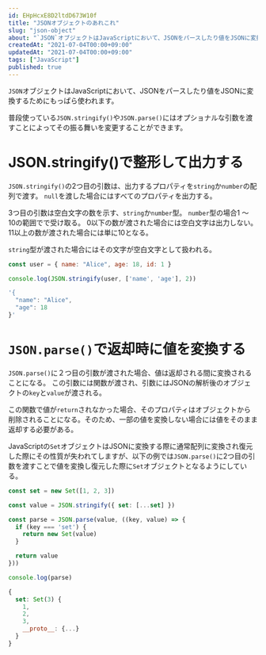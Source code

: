 ```yaml
---
id: EHpHcxE8D2ltdD673W10f
title: "JSONオブジェクトのあれこれ"
slug: "json-object"
about: "`JSON`オブジェクトはJavaScriptにおいて、JSONをパースしたり値をJSONに変換するためにもっぱら使われます。  普段使っている`JSON.stringify()`や`JSON.parse()`にはオプショナルな引数を渡すことによってその振る舞いを変更することができます。"
createdAt: "2021-07-04T00:00+09:00"
updatedAt: "2021-07-04T00:00+09:00"
tags: ["JavaScript"]
published: true
---
```

`JSON`オブジェクトはJavaScriptにおいて、JSONをパースしたり値をJSONに変換するためにもっぱら使われます。

普段使っている`JSON.stringify()`や`JSON.parse()`にはオプショナルな引数を渡すことによってその振る舞いを変更することができます。

# JSON.stringify()で整形して出力する

`JSON.stringify()`の2つ目の引数は、出力するプロパティを`string`か`number`の配列で渡す。
`null`を渡した場合にはすべてのプロパティを出力する。

3つ目の引数は空白文字の数を示す、`string`か`number`型。
`number`型の場合1 〜 10の範囲でで受け取る。
0以下の数が渡された場合には空白文字は出力しない。
11以上の数が渡された場合には単に10となる。

`string`型が渡された場合にはその文字が空白文字として扱われる。

```js
const user = { name: "Alice", age: 18, id: 1 }

console.log(JSON.stringify(user, ['name', 'age'], 2))
```

```js
'{
  "name": "Alice",
  "age": 18
}'
```

# `JSON.parse()`で返却時に値を変換する

`JSON.parse()`に２つ目の引数が渡された場合、値は返却される間に変換されることになる。
この引数には関数が渡され、引数にはJSONの解析後のオブジェクトの`key`と`value`が渡される。

この関数で値が`return`されなかった場合、そのプロパティはオブジェクトから削除されることになる。そのため、一部の値を変換しない場合には値をそのまま返却する必要がある。

JavaScriptの`Set`オブジェクトはJSONに変換する際に通常配列に変換され復元した際にその性質が失われてしますが、以下の例では`JSON.parse()`に2つ目の引数を渡すことで値を変換し復元した際に`Set`オブジェクトとなるようにしている。

```js
const set = new Set([1, 2, 3])

const value = JSON.stringify({ set: [...set] })

const parse = JSON.parse(value, ((key, value) => {
  if (key === 'set') {
    return new Set(value)
  }

  return value
}))

console.log(parse)
````

```js
{
  set: Set(3) {
    1,
    2,
    3,
    __proto__: {...}
  }
}
```

